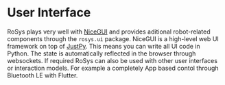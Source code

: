 # User Interface

RoSys plays very well with [NiceGUI](https://nicegui.io/) and provides aditional robot-related components through the `rosys.ui` package.
NiceGUI is a high-level web UI framework on top of [JustPy](https://justpy.io/).
This means you can write all UI code in Python.
The state is automatically reflected in the browser through websockets.
If required RoSys can also be used with other user interfaces or interaction models.
For example a completely App based contol through Bluetooth LE with Flutter.
